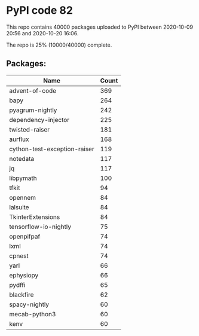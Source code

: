 # PyPI code 82

This repo contains 40000 packages uploaded to PyPI between 
2020-10-09 20:56 and 2020-10-20 16:06.

The repo is 25% (10000/40000) complete.

## Packages:

| Name  | Count |
| ----- | ----- |
| advent-of-code | 369 |
| bapy | 264 |
| pyagrum-nightly | 242 |
| dependency-injector | 225 |
| twisted-raiser | 181 |
| aurflux | 168 |
| cython-test-exception-raiser | 119 |
| notedata | 117 |
| jq | 117 |
| libpymath | 100 |
| tfkit | 94 |
| opennem | 84 |
| lalsuite | 84 |
| TkinterExtensions | 84 |
| tensorflow-io-nightly | 75 |
| openpifpaf | 74 |
| lxml | 74 |
| cpnest | 74 |
| yarl | 66 |
| ephysiopy | 66 |
| pydffi | 65 |
| blackfire | 62 |
| spacy-nightly | 60 |
| mecab-python3 | 60 |
| kenv | 60 |


